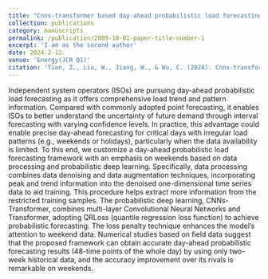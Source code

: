 ```yaml
---
title: "Cnns-transformer based day-ahead probabilistic load forecasting for weekends with limited data availability"
collection: publications
category: manuscripts
permalink: /publication/2009-10-01-paper-title-number-1
excerpt: 'I am as the second author'
date: 2024-2-12.
venue: 'Energy(JCR Q1)'
citation: 'Tian, Z., Liu, W., Jiang, W., & Wu, C. (2024). Cnns-transformer based day-ahead probabilistic load forecasting for weekends with limited data availability. Energy, 293, 130666.'
---
```


Independent system operators (ISOs) are pursuing day-ahead probabilistic load forecasting as it offers comprehensive load trend and pattern information. Compared with commonly adopted point forecasting, it enables ISOs to better understand the uncertainty of future demand through interval forecasting with varying confidence levels. In practice, this advantage could enable precise day-ahead forecasting for critical days with irregular load patterns (e.g., weekends or holidays), particularly when the data availability is limited. To this end, we customize a day-ahead probabilistic load forecasting framework with an emphasis on weekends based on data processing and probabilistic deep learning. Specifically, data processing combines data denoising and data augmentation techniques, incorporating peak and trend information into the denoised one-dimensional time series data to aid training. This procedure helps extract more information from the restricted training samples. The probabilistic deep learning, CNNs-Transformer, combines multi-layer Convolutional Neural Networks and Transformer, adopting QRLoss (quantile regression loss function) to achieve probabilistic forecasting. The loss penalty technique enhances the model’s attention to weekend data. Numerical studies based on field data suggest that the proposed framework can obtain accurate day-ahead probabilistic forecasting results (48-time points of the whole day) by using only two-week historical data, and the accuracy improvement over its rivals is remarkable on weekends.
